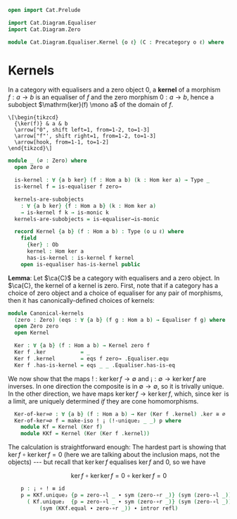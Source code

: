 ```agda
open import Cat.Prelude

import Cat.Diagram.Equaliser
import Cat.Diagram.Zero

module Cat.Diagram.Equaliser.Kernel {o ℓ} (C : Precategory o ℓ) where
```

<!--
```agda
open import Cat.Reasoning C

open Cat.Diagram.Equaliser C
open Cat.Diagram.Zero C
```
-->

# Kernels

In a category with equalisers and a zero object $0$, a **kernel** of a
morphism $f : a \to b$ is an equaliser of $f$ and the zero morphism $0 :
a \to b$, hence a subobject $\mathrm{ker}(f) \mono a$ of the domain of
$f$.

~~~{.quiver .short-15}
\[\begin{tikzcd}
  {\ker(f)} & a & b
  \arrow["0", shift left=1, from=1-2, to=1-3]
  \arrow["f"', shift right=1, from=1-2, to=1-3]
  \arrow[hook, from=1-1, to=1-2]
\end{tikzcd}\]
~~~

```agda
module _ (∅ : Zero) where
  open Zero ∅

  is-kernel : ∀ {a b ker} (f : Hom a b) (k : Hom ker a) → Type _
  is-kernel f = is-equaliser f zero→

  kernels-are-subobjects
    : ∀ {a b ker} {f : Hom a b} (k : Hom ker a)
    → is-kernel f k → is-monic k
  kernels-are-subobjects = is-equaliser→is-monic

  record Kernel {a b} (f : Hom a b) : Type (o ⊔ ℓ) where
    field
      {ker} : Ob
      kernel : Hom ker a
      has-is-kernel : is-kernel f kernel
    open is-equaliser has-is-kernel public
```

**Lemma**: Let $\ca{C}$ be a category with equalisers and a zero object.
In $\ca{C}, the kernel of a kernel is zero. First, note that if a
category has a choice of zero object and a choice of equaliser for any
pair of morphisms, then it has canonically-defined choices of kernels:

```agda
module Canonical-kernels
  (zero : Zero) (eqs : ∀ {a b} (f g : Hom a b) → Equaliser f g) where
  open Zero zero
  open Kernel

  Ker : ∀ {a b} (f : Hom a b) → Kernel zero f
  Ker f .ker           = _
  Ker f .kernel        = eqs f zero→ .Equaliser.equ
  Ker f .has-is-kernel = eqs _ _ .Equaliser.has-is-eq
```

We now show that the maps $! : \ker\ker f \to \emptyset$ and $¡ :
\emptyset \to \ker\ker f$ are inverses. In one direction the composite
is in $\emptyset \to \emptyset$, so it is trivally unique. In the other
direction, we have maps $\ker\ker f \to \ker\ker f$, which, since $\ker$
is a limit, are uniquely determined _if_ they are cone homomorphisms.

```agda
  Ker-of-ker≃∅ : ∀ {a b} (f : Hom a b) → Ker (Ker f .kernel) .ker ≅ ∅
  Ker-of-ker≃∅ f = make-iso ! ¡ (!-unique₂ _ _) p where
    module Kf = Kernel (Ker f)
    module KKf = Kernel (Ker (Ker f .kernel))
```

The calculation is straightforward enough: The hardest part is showing
that $\ker f \circ \ker \ker f = 0$ (here we are talking about the
inclusion maps, not the objects) --- but recall that $\ker \ker f$
equalises $\ker f$ and $0$, so we have

$$
\ker f \circ \ker \ker f =
0 \circ \ker \ker f =
0
$$

```agda
    p : ¡ ∘ ! ≡ id
    p = KKf.unique₂ {p = zero-∘l _ ∙ sym (zero-∘r _)} (sym (zero-∘l _))
      ( Kf.unique₂  {p = zero-∘l _ ∙ sym (zero-∘r _)} (sym (zero-∘l _))
          (sym (KKf.equal ∙ zero-∘r _)) ∙ intror refl)
```
